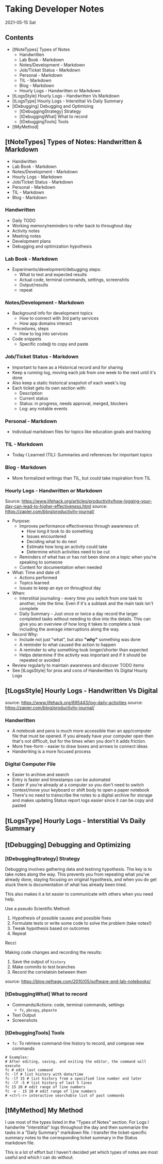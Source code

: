 Taking Developer Notes
================================================================================

2021-05-15 Sat

Contents
--------------------------------------------------------------------------------

* [tNoteTypes] Types of Notes
  - Handwritten
  - Lab Book - Markdown
  - Notes/Development - Markdown
  - Job/Ticket Status - Markdown
  - Personal - Markdown
  - TIL - Markdown
  - Blog - Markdown
  - Hourly Logs - Handwritten or Markdown
* [tLogsStyle] Hourly Logs - Handwritten Vs Markdown
* [tLogsType] Hourly Logs - Interstitial Vs Daily Summary
* [tDebugging] Debugging and Optimizing
  - [tDebuggingStrategy] Strategy
  - [tDebuggingWhat] What to record
  - [tDebuggingTools] Tools
* [tMyMethod]

[tNoteTypes] Types of Notes: Handwritten & Markdown 
--------------------------------------------------------------------------------

* Handwritten
* Lab Book - Markdown
* Notes/Development - Markdown
* Hourly Logs - Markdown
* Job/Ticket Status - Markdown
* Personal - Markdown
* TIL - Markdown
* Blog - Markdown

### Handwritten

* Daily TODO
* Working memory/reminders to refer back to throughout day
* Activity notes
* Meeting notes
* Development plans
* Debugging and optimization hypothesis 

### Lab Book - Markdown

* Experiments/development/debugging steps:
  - What to test and expected results
  - Actual code, terminal commands, settings, screenshits
  - Output/results
  - repeat

### Notes/Development - Markdown

* Background info for development topics
  - How to connect with 3rd party services
  - How app domains interact
* Procedures, steps 
  - How to log into services
* Code snippets 
  - Specific code@ to copy and paste

### Job/Ticket Status - Markdown

* Important to have as a Historical record and for sharing
* Keep a running log, moving each job from one week to the next until it's done
* Also keep a static historical snapshot of each week's log
* Each ticket gets its own section with:
  - Description
  - Current status
  - Status: in progress, needs approval, merged, blockers
  - Log: any notable events

### Personal - Markdown

* Individual markdown files for topics like education goals and tracking

### TIL - Markdown

* Today I Learned (TIL): Summaries and references for important topics

### Blog - Markdown

* More formalized writings than TIL, but could take inspiration from TIL

### Hourly Logs - Handwritten or Markdown

Source: https://www.lifehack.org/articles/productivity/how-logging-your-day-can-lead-to-higher-effectiveness.html
source: https://zapier.com/blog/productivity-journal/

* Purpose:
  - Improves performance effectiveness through awareness of:
    - How long it took to do something
    - Issues encountered
    - Deciding what to do next
    - Estimate how long an activity could take
    - Determine which activities need to be cut
  - Reminders of what has or has not been done on a topic when you're speaking
    to someone
  - Content for documentation when needed
* What: Time and date of:
  - Actions performed
  - Topics learned
  - Issues to keep an eye on throughout day
* When:
  - Interstitial journaling - every time you switch from one task to another,
    note the time. Even if it's a subtask and the main task isn't complete
  - Daily Summary - Just once or twice a day record the larger completed tasks
    without needing to dive into the details. This can give you an overview of
    how long it takes to complete a task including the average interruptions
    along the way.
* Record Why:
  - Include not just "what", but also **"why"** something was done
  - A reminder to what caused the action to happen
  - A reminder to why something took longer/shorter than expected
  - Helps determine if the activity was important and if it should be repeated
    or avoided
* Review regularly to maintain awareness and discover TODO items
* See [tLogsStyle] for pros and cons of Handwritten Vs Digital Hourly Logs


[tLogsStyle] Hourly Logs - Handwritten Vs Digital
--------------------------------------------------------------------------------

source: https://www.lifehack.org/895443/log-daily-activities
source: https://zapier.com/blog/productivity-journal/

### Handwritten

* A notebook and pens is much more accessible than an app/computer file that
  must be opened. If you already have your computer open then that's not
  difficult, but for the times when you don't it adds friction.
* More free-form - easier to draw boxes and arrows to connect ideas
* Handwriting is a more focused process

### Digital Computer File

* Easier to archive and search
* Entry is faster and timestamps can be automated
* Easier if you're already at a computer so you don't need to switch
  context/move your keyboard or shift body to open a paper notebook
* There's no need to transcribe the notes to a digital archive for storage and
  makes updating Status report logs easier since it can be copy and pasted


[tLogsType] Hourly Logs - Interstitial Vs Daily Summary
--------------------------------------------------------------------------------


[tDebugging] Debugging and Optimizing
--------------------------------------------------------------------------------

### [tDebuggingStrategy] Strategy

Debugging involves gathering data and testinng hypothesis. The key is to take
notes along the way. This prevents you from repeating what you've already done,
staying focusing on original hypothesis, and when you do get stuck there is
documentation of what has already been tried.

This also makes it a lot easier to communicate with others when you need help.

Use a pseudo Scientific Method:

1. Hypothesis of possible causes and possible fixes
2. Formulate tests or write some code to solve the problem (take notes!)
3. Tweak hypothesis based on outcomes
4. Repeat

Recci

Making code changes and recording the results:

1. Save the output of `history`
2. Make commits to test branches
3. Record the correlatoin between them

source: https://blog.nelhage.com/2010/05/software-and-lab-notebooks/ 

### [tDebuggingWhat] What to record

* Commands/Actions: code, terminal commands, settings
  - `fc`, `pbcopy`, `pbpaste`
* Text Output
* Screenshots

### [tDebuggingTools] Tools

* `fc`: To retrieve command-line history to record, and compose new commands

```
# Examples:
# After editing, saving, and exiting the editor, the command will execute
fc # edit last command
fc -lf # list history with date/time
fc -lf 15 # list history from a specified line number and later
fc -lf -5 # list history of last 5 lines
fc 15 20 # edit range of line numbers
fc -e - 15 20 # edit range of line numbers
# <ctrl-r> interactive searchable list of past commands
```

[tMyMethod] My Method
--------------------------------------------------------------------------------

I use most of the types listed in the "Types of Notes" section. For
Logs I handwrite "Interstitial" logs throughout the day and then summarize the
tasks in a "Daily Summary" markdown file. I transfer the ticket-specific
summary notes to the corresponding ticket summary in the Status markdown file.

This is a lot of effort but I haven't decided yet which types of notes are most
useful and which I can do without.
